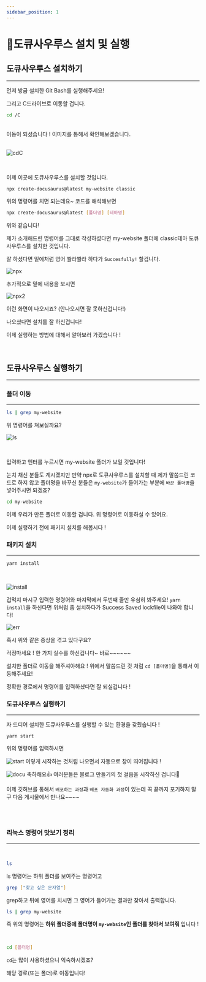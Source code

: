 ```yaml
---
sidebar_position: 1
---
```


# 🐊도큐사우루스 설치 및 실행

## 도큐사우루스 설치하기
---

먼저 방금 설치한 Git Bash를 실행해주세요!

그리고 C드라이브로 이동할 겁니다.

```bash title='bash'
cd /C
```
<br/>
이동이 되셨습니다 ! 이미지를 통해서 확인해보겠습니다. 
<br/>
<br/>

![cdC](./img/cdc.PNG)

<br/>

이제 이곳에 도큐사우루스를 설치할 것입니다.

```bash title='bash'
npx create-docusaurus@latest my-website classic
```

위의 명령어를 치면 되는데요~ 코드를 해석해보면

```bash title='bash'
npx create-docusaurus@latest [폴더명] [테마명]
```
위와 같습니다!

제가 소개해드린 명령어를 그대로 작성하셨다면 my-website 폴더에 classic테마 도큐사우루스를 설치한 것입니다.

잘 하셨다면 밑에처럼 영어 쏼라쏼라 하다가 `Succesfully!` 할겁니다.


![npx](./img/npx.PNG)

추가적으로 밑에 내용을 보시면 

![npx2](./img/npx2.PNG)

이런 화면이 나오시죠? (안나오시면 잘 못하신겁니다!)

나오셨다면 설치를 잘 하신겁니다!

이제 실행하는 방법에 대해서 알아보러 가겠습니다 !

<br/>

## 도큐사우루스 실행하기
---

### 폴더 이동
---

```bash title='bash'
ls | grep my-website
```
위 명령어를 쳐보실까요?

![ls](./img/ls.PNG)

<br/>

입력하고 엔터를 누르시면 my-website 폴더가 보일 것입니다!

눈치 채신 분들도 계시겠지만 만약 npx로 도큐사우루스를 설치할 때 제가 말씀드린 코드로 하지 않고 폴더명을 바꾸신 분들은 `my-website`가 들어가는 부분에 `바꾼 폴더명`을 넣어주시면 되겠죠?
<br/>

```bash title='bash'
cd my-website
```
이제 우리가 만든 폴더로 이동할 겁니다. 위 명령어로 이동하실 수 있어요.

이제 실행하기 전에 패키지 설치를 해봅시다 !
<br/>

### 패키지 설치
---

```bash title='bash'
yarn install
```
<br/>

![install](./img/install.PNG)

겁먹지 마시구 입력한 명령어와 마지막에서 두번째 줄만 유심히 봐주세요!
`yarn install`을 하신다면 위처럼 좀 설치하다가 Success Saved lockfile이 나와야 합니다!
<br/>

![err](./img/err.PNG)

혹시 위와 같은 증상을 겪고 있다구요?

걱정마세요 ! 한 가지 실수를 하신겁니다~ 바로~~~~~~

설치한 폴더로 이동을 해주셔야해요 ! 위에서 말씀드린 것 처럼 `cd [폴더명]`을 통해서 이동해주세요!

정확한 경로에서 명령어를 입력하셨다면 잘 되실겁니다 !

### 도큐사우루스 실행하기
---

자 드디어 설치한 도큐사우루스를 실행할 수 있는 환경을 갖췄습니다 !

```bash title='bash'
yarn start
```

위의 명령어를 입력하시면
<br/>


![start](./img/start.PNG)
이렇게 시작하는 것처럼 나오면서 자동으로 창이 띄어집니다 !
<br/>

![docu](./img/docu.PNG)
축하해요👍 여러분들은 블로그 만들기의 첫 걸음을 시작하신 겁니다🚀

이제 깃허브를 통해서 `배포하는 과정`과 `배포 자동화 과정`이 있는데 꼭 끝까지 포기하지 말구 다음 게시물에서 만나요~~~~

<br/>

<br/>

### 리눅스 명령어 맛보기 정리
---

<br/>

```bash title='bash'
ls
```

ls 명령어는 하위 폴더를 보여주는 명령어고
<br/>

```bash title='bash'
grep ["찾고 싶은 문자열"]
```

grep하고 뒤에 영어를 치시면 그 영어가 들어가는 결과만 찾아서 출력합니다.
<br/>

```bash title='bash'
ls | grep my-website
```

즉 위의 명령어는 **하위 폴더중에 폴더명이 `my-website`인 폴더를 찾아서 보여줘** 입니다 !

<br/>

```bash title='bash'
cd [폴더명]
```

`cd`는 많이 사용하셨으니 익숙하시겠죠?

해당 경로(또는 폴더)로 이동입니다!